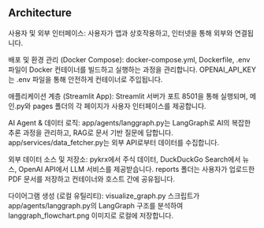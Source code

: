 ## Architecture
사용자 및 외부 인터페이스: 사용자가 앱과 상호작용하고, 인터넷을 통해 외부와 연결됩니다.

배포 및 환경 관리 (Docker Compose): docker-compose.yml, Dockerfile, .env 파일이 Docker 컨테이너를 빌드하고 실행하는 과정을 관리합니다. OPENAI_API_KEY는 .env 파일을 통해 안전하게 컨테이너로 주입됩니다.

애플리케이션 계층 (Streamlit App): Streamlit 서버가 포트 8501을 통해 실행되며, 메인.py와 pages 폴더의 각 페이지가 사용자 인터페이스를 제공합니다.

AI Agent & 데이터 로직: app/agents/langgraph.py는 LangGraph로 AI의 복잡한 추론 과정을 관리하고, RAG로 문서 기반 질문에 답합니다. app/services/data_fetcher.py는 외부 API로부터 데이터를 수집합니다.

외부 데이터 소스 및 저장소: pykrx에서 주식 데이터, DuckDuckGo Search에서 뉴스, OpenAI API에서 LLM 서비스를 제공받습니다. reports 폴더는 사용자가 업로드한 PDF 문서를 저장하고 컨테이너와 호스트 간에 공유됩니다.

다이어그램 생성 (로컬 유틸리티): visualize_graph.py 스크립트가 app/agents/langgraph.py의 LangGraph 구조를 분석하여 langgraph_flowchart.png 이미지로 로컬에 저장합니다.
